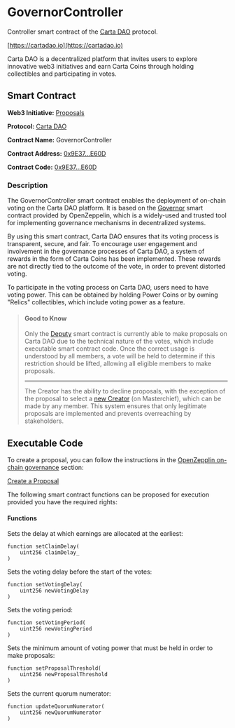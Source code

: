 # GovernorController

Controller smart contract of the [Carta DAO](https://cartadao.io) protocol.

[https://cartadao.io](https://cartadao.io)

Carta DAO is a decentralized platform that invites users to explore innovative web3 initiatives and earn Carta Coins through holding collectibles and participating in votes.

## Smart Contract

**Web3 Initiative:** [Proposals](https://cartadao.io/proposals)

**Protocol:** [Carta DAO](https://cartadao.io)

**Contract Name:** GovernorController

**Contract Address:** [0x9E37...E60D](https://polygonscan.com/address/0x9E377D9498F62e7c9A6ffbdE43D63318733CE60D)

**Contract Code:** [0x9E37...E60D](https://polygonscan.com/address/0x9E377D9498F62e7c9A6ffbdE43D63318733CE60D#code)

### Description
The GovernorController smart contract enables the deployment of on-chain voting on the Carta DAO platform. It is based on the [Governor](https://docs.openzeppelin.com/contracts/4.x/api/governance) smart contract provided by OpenZeppelin, which is a widely-used and trusted tool for implementing governance mechanisms in decentralized systems.

By using this smart contract, Carta DAO ensures that its voting process is transparent, secure, and fair. To encourage user engagement and involvement in the governance processes of Carta DAO, a system of rewards in the form of Carta Coins has been implemented. These rewards are not directly tied to the outcome of the vote, in order to prevent distorted voting.

To participate in the voting process on Carta DAO, users need to have voting power. This can be obtained by holding Power Coins or by owning "Relics" collectibles, which include voting power as a feature.

> #### Good to Know
> Only the [Deputy](todo) smart contract is currently able to make proposals on Carta DAO due to the technical nature of the votes, which include executable smart contract code. Once the correct usage is understood by all members, a vote will be held to determine if this restriction should be lifted, allowing all eligible members to make proposals.
> ***
> The Creator has the ability to decline proposals, with the exception of the proposal to select a [new Creator](todo) (on Masterchief), which can be made by any member. This system ensures that only legitimate proposals are implemented and prevents overreaching by stakeholders.


## Executable Code

To create a proposal, you can follow the instructions in the [OpenZepplin on-chain governance](https://docs.openzeppelin.com/contracts/4.x/governance) section:

[Create a Proposal](https://docs.openzeppelin.com/contracts/4.x/governance#create_a_proposal)

The following smart contract functions can be proposed for execution provided you have the required rights:

#### Functions

Sets the delay at which earnings are allocated at the earliest:

	function setClaimDelay(
        uint256 claimDelay_
    )

Sets the voting delay before the start of the votes:

	function setVotingDelay(
        uint256 newVotingDelay
    )

Sets the voting period:

	function setVotingPeriod(
        uint256 newVotingPeriod
    )

Sets the minimum amount of voting power that must be held in order to make proposals:

	function setProposalThreshold(
        uint256 newProposalThreshold
    )

Sets the current quorum numerator:

	function updateQuorumNumerator(
        uint256 newQuorumNumerator
    )
